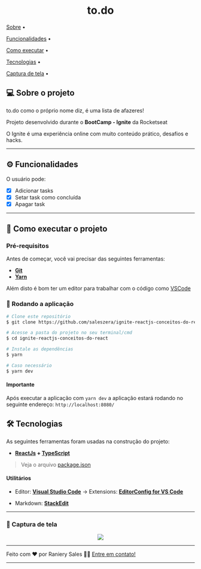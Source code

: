 


<div  align="center">
	<h1>to.do</h1>
</div>


<p  align="center">

<a  href="#-sobre-o-projeto">Sobre</a> •

<a  href="#%EF%B8%8F-funcionalidades">Funcionalidades</a> •

<a  href="#-como-executar-o-projeto">Como executar</a> •

<a  href="#-tecnologias">Tecnologias</a> •

<a  href="#%EF%B8%8F-captura-de-tela">Captura de tela</a> •

</p>




## 💻 Sobre o projeto


to.do como o próprio nome diz, é uma lista de afazeres!

Projeto desenvolvido durante o **BootCamp - Ignite** da Rocketseat

O Ignite é uma experiência online com muito conteúdo prático, desafios e hacks.

---

## ⚙️ Funcionalidades

O usuário pode:

- [x] Adicionar tasks
- [x] Setar task como concluída
- [x] Apagar task
---

## 🚀 Como executar o projeto

### Pré-requisitos

Antes de começar, você vai precisar das seguintes ferramentas:

- **[Git](https://git-scm.com)**
- **[Yarn](https://yarnpkg.com/getting-started/install)**

Além disto é bom ter um editor para trabalhar com o código como [VSCode](https://code.visualstudio.com/)


### 🧭 Rodando a aplicação

```bash
# Clone este repositório
$ git clone https://github.com/saleszera/ignite-reactjs-conceitos-do-react

# Acesse a pasta do projeto no seu terminal/cmd
$ cd ignite-reactjs-conceitos-do-react

# Instale as dependências
$ yarn

# Caso necessário
$ yarn dev
```
#### Importante
Após executar a aplicação com `yarn dev` a aplicação estará rodando no seguinte endereço: `http://localhost:8080/`

## 🛠 Tecnologias


As seguintes ferramentas foram usadas na construção do projeto:


- **[ReactJs](https://pt-br.reactjs.org/docs/getting-started.html) + [TypeScript](https://www.typescriptlang.org/)**

> Veja o arquivo [package.json](https://github.com/saleszera/ignite-reactjs-conceitos-do-react/blob/main/package.json)


#### **Utilitários**

- Editor: **[Visual Studio Code](https://code.visualstudio.com/)** → Extensions: **[EditorConfig for VS Code](https://marketplace.visualstudio.com/items?itemName=EditorConfig.EditorConfig)**

- Markdown: **[StackEdit](https://stackedit.io/)**

---
### 🎥️ Captura de tela
  <div align="center"  >
	  <img src="https://media.giphy.com/media/v7rUMyk5CGjRiRbOJ8/giphy.gif"/>
  </div>

---

Feito com ❤️ por Raniery Sales 👋🏽 [Entre em contato!](https://www.linkedin.com/in/raniery-sales/)

---
